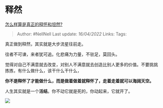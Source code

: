 # 释然
[怎么样算是真正的释怀和坦然?](https://www.zhihu.com/question/30256563/answer/2432886896)

> Author: #NellNell 
> Last update: *16/04/2022* 
> Links:
> Tags: 

真正做到释然，其实就是大步流星往前走。

往者不可谏，来者犹可追。化悲痛为力量，不驻足，莫回头。

觉得对自己不满意就去改变，对别人不满意就去创造比别人更多的价值。不要挑挑拣拣，有什么做什么，该干什么干什么，

**你不是释怀了才能做什么，而是做着做着就释怀了，走着走着就可以海阔天空。**

人生其实就是一个**活结**。你不动它就是死的，你动起来，它就开了。

![](https://pic3.zhimg.com/50/v2-6681c2042dd83c60a9ad57acf8ea26c0_720w.jpg?source=1940ef5c)

  
